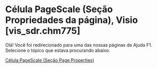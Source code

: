 
# Célula PageScale (Seção Propriedades da página), Visio [vis_sdr.chm775]

Olá! Você foi redirecionado para uma das nossas páginas de Ajuda F1. Selecione o tópico que estava procurando abaixo.

[Célula PageScale (Seção Page Properties)](http://msdn.microsoft.com/library/e1da84b3-fd15-12b9-9342-0412e818b3b9%28Office.15%29.aspx)
